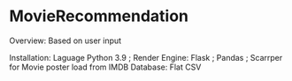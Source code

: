 # MovieRecommendation
Overview:
Based on user input  

Installation:
Laguage Python 3.9 ;
Render Engine: Flask ;
Pandas ;
Scarrper for Movie poster load from IMDB
Database: Flat CSV
